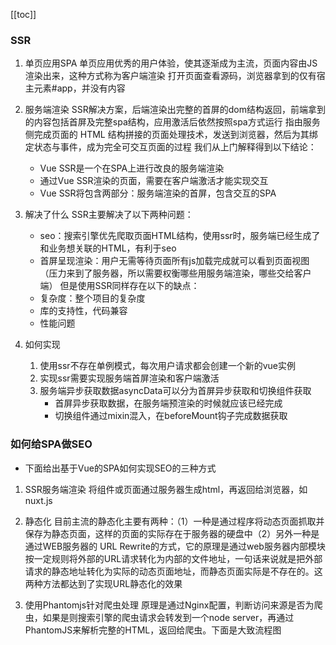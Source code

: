 [[toc]]
### SSR
  1. 单页应用SPA
      单页应用优秀的用户体验，使其逐渐成为主流，页面内容由JS渲染出来，这种方式称为客户端渲染
      打开页面查看源码，浏览器拿到的仅有宿主元素#app，并没有内容

  2. 服务端渲染
      SSR解决方案，后端渲染出完整的首屏的dom结构返回，前端拿到的内容包括首屏及完整spa结构，应用激活后依然按照spa方式运行
      指由服务侧完成页面的 HTML 结构拼接的页面处理技术，发送到浏览器，然后为其绑定状态与事件，成为完全可交互页面的过程
      我们从上门解释得到以下结论：
        * Vue SSR是一个在SPA上进行改良的服务端渲染
        * 通过Vue SSR渲染的页面，需要在客户端激活才能实现交互
        * Vue SSR将包含两部分：服务端渲染的首屏，包含交互的SPA

  3. 解决了什么
    SSR主要解决了以下两种问题：
      * seo：搜索引擎优先爬取页面HTML结构，使用ssr时，服务端已经生成了和业务想关联的HTML，有利于seo
      * 首屏呈现渲染：用户无需等待页面所有js加载完成就可以看到页面视图（压力来到了服务器，所以需要权衡哪些用服务端渲染，哪些交给客户端）
    但是使用SSR同样存在以下的缺点：
      * 复杂度：整个项目的复杂度
      * 库的支持性，代码兼容
      * 性能问题

  4. 如何实现
      1. 使用ssr不存在单例模式，每次用户请求都会创建一个新的vue实例
      2. 实现ssr需要实现服务端首屏渲染和客户端激活
      3. 服务端异步获取数据asyncData可以分为首屏异步获取和切换组件获取
          * 首屏异步获取数据，在服务端预渲染的时候就应该已经完成
          * 切换组件通过mixin混入，在beforeMount钩子完成数据获取


### 如何给SPA做SEO
* 下面给出基于Vue的SPA如何实现SEO的三种方式

1. SSR服务端渲染
    将组件或页面通过服务器生成html，再返回给浏览器，如nuxt.js

2. 静态化
    目前主流的静态化主要有两种：（1）一种是通过程序将动态页面抓取并保存为静态页面，这样的页面的实际存在于服务器的硬盘中（2）另外一种是通过WEB服务器的 URL Rewrite的方式，它的原理是通过web服务器内部模块按一定规则将外部的URL请求转化为内部的文件地址，一句话来说就是把外部请求的静态地址转化为实际的动态页面地址，而静态页面实际是不存在的。这两种方法都达到了实现URL静态化的效果

3. 使用Phantomjs针对爬虫处理
    原理是通过Nginx配置，判断访问来源是否为爬虫，如果是则搜索引擎的爬虫请求会转发到一个node server，再通过PhantomJS来解析完整的HTML，返回给爬虫。下面是大致流程图 
